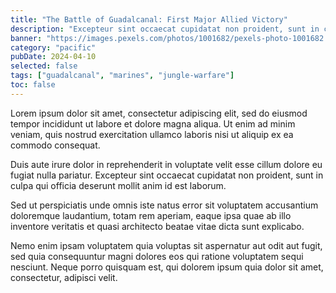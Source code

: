 ```yaml
---
title: "The Battle of Guadalcanal: First Major Allied Victory"
description: "Excepteur sint occaecat cupidatat non proident, sunt in culpa qui officia."
banner: "https://images.pexels.com/photos/1001682/pexels-photo-1001682.jpeg?auto=compress&cs=tinysrgb&w=1260&h=750&dpr=1"
category: "pacific"
pubDate: 2024-04-10
selected: false
tags: ["guadalcanal", "marines", "jungle-warfare"]
toc: false
---
```


Lorem ipsum dolor sit amet, consectetur adipiscing elit, sed do eiusmod tempor incididunt ut labore et dolore magna aliqua. Ut enim ad minim veniam, quis nostrud exercitation ullamco laboris nisi ut aliquip ex ea commodo consequat.

Duis aute irure dolor in reprehenderit in voluptate velit esse cillum dolore eu fugiat nulla pariatur. Excepteur sint occaecat cupidatat non proident, sunt in culpa qui officia deserunt mollit anim id est laborum.

Sed ut perspiciatis unde omnis iste natus error sit voluptatem accusantium doloremque laudantium, totam rem aperiam, eaque ipsa quae ab illo inventore veritatis et quasi architecto beatae vitae dicta sunt explicabo.

Nemo enim ipsam voluptatem quia voluptas sit aspernatur aut odit aut fugit, sed quia consequuntur magni dolores eos qui ratione voluptatem sequi nesciunt. Neque porro quisquam est, qui dolorem ipsum quia dolor sit amet, consectetur, adipisci velit.
